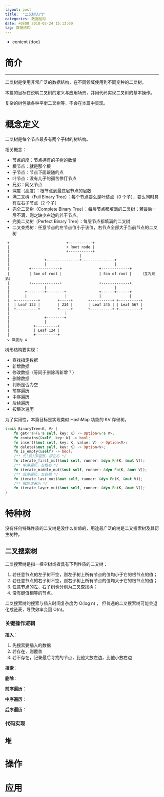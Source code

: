 ```yaml
---
layout: post
title:  "二叉树入门"
categories: 数据结构
date: +0800 2018-02-24 15:13:00
tag: 数据结构
---
```


* content
{:toc}

# 简介
--------------
二叉树是使用非常广泛的数据结构，在不同领域使用到不同变种的二叉树。

本篇的目标在说明二叉树的定义与应用场景，并用代码实现二叉树的基本操作。

复杂的树包括各种平衡二叉树等，不会在本篇中实现。

# 概念定义
二叉树是每个节点最多有两个子树的树结构。

相关概念：
- 节点的度：节点拥有的子树的数量
- 根节点：就是那个根
- 子节点：节点下面跟随的点
- 叶节点：没有儿子的孤苦伶仃节点
- 兄弟：同父节点
- 深度（高度）：根节点到最底层节点的层数
- 满二叉树（Full Binary Tree）：每个节点要么是叶结点（0 个子），要么同时具有左右子节点（2 个子）
- 完全二叉树（Complete Binary Tree）：每层节点都填满的二叉树；若最后一层不满，则之缺少右边的若干节点。
- 完美二叉树（Perfect Binary Tree）：每层节点都填满的二叉树
- 二叉查找树：任意节点的左节点值小于该值，右节点全部大于当前节点的二叉树

```
 +                          +-----------+
 |                          + Root node |
 |                          +-----------+
 |                                |
 |                +---------------+---------------+
 |                |                               |
 |         +-------------+                 +-------------+
 |         | Son of root |                 | Son of root |    （互为兄弟）
 |         +-------------+                 +-------------+
 |                |                               |
 |       +--------+--------+               +------+------+
 |       |                 |               |             |
 |  +----------+        +-----+       +----------+ +----------+
 |  | Leaf 123 |        | 234 |       | Leaf 345 | | Leaf 567 |
 |  +----------+        +-----+       +----------+ +----------+
 |                         |
 |                +--------+
 |                |
 |           +----------+
 |           | Leaf 124 |
 |           +----------+
 v 深度为 4
```

树形结构要实现：
- 查找指定数据
- 新增数据
- 修改数据（等同于删除再新增？）
- 删除数据
- 判断是否为空
- 前序遍历
- 中序遍历
- 后续遍历
- 按层次遍历

为了实用性，本篇目标是实现类似 HashMap 功能的 KV 存储树。
```rust
trait BinaryTree<K, V> {
    fn get<'a>(&'a self, key: K) -> Option<&'a V>;
    fn contains(&self, key: K) -> bool;
    fn insert(&mut self, key: K, value: V) -> Option<V>;
    fn delete(&mut self, key: K) -> Option<V>;
    fn is_empty(&self) -> bool;
    /** 先(前)序遍历，根左右 */
    fn iterate_first_mut(&mut self, runner: &dyn Fn(K, &mut V));
    /** 中序遍历，左根右 */
    fn iterate_middle_mut(&mut self, runner: &dyn Fn(K, &mut V));
    /** 后序遍历，左右根 */
    fn iterate_last_mut(&mut self, runner: &dyn Fn(K, &mut V));
    /** 按层次遍历 */
    fn iterate_layer_mut(&mut self, runner: &dyn Fn(K, &mut V));
}
```

# 特种树
没有任何特殊性质的二叉树是没什么价值的，用途最广泛的树是二叉搜索树及其衍生树种。

## 二叉搜索树
二叉搜索树是指一棵空树或者具有下列性质的二叉树：
1. 若任意节点的左子树不空，则左子树上所有节点的值均小于它的根节点的值；
2. 若任意节点的右子树不空，则右子树上所有节点的值均大于它的根节点的值；
3. 任意节点的左、右子树也分别为二叉查找树；
4. 没有键值相等的节点。

二叉搜索树的搜索与插入时间复杂度为 O(log n) ，
但普通的二叉搜索树可能会退化成链表，导致效率变回 O(n)。

### 关键操作逻辑

**插入**：
1. 先搜索要插入的数据
2. 若存在，则覆盖
3. 若不存在，记录最后寻找的节点，比他大放左边，比他小放右边

**搜索**：

**删除**：

**前序遍历**：

**中序遍历**：

**后序遍历**：


### 代码实现

## 堆

# 操作

# 应用
